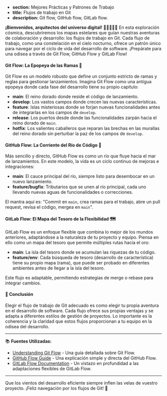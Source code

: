 * **section:** Mejores Prácticas y Patrones de Trabajo
* **title:** Flujos de trabajo en Git
* **description:** Git flow, GitHub flow, GitLab flow.

**¡Bienvenidos, arquitectos del universo digital!** 🌌👩‍💻👨‍💻 En esta exploración cósmica, descubriremos los mapas estelares que guían nuestras aventuras de colaboración y desarrollo: los flujos de trabajo en Git. Cada flujo de trabajo, como una constelación en el cielo nocturno, ofrece un patrón único para navegar por el ciclo de vida del desarrollo de software. ¡Prepárate para una odisea a través de Git Flow, GitHub Flow y GitLab Flow!

#### Git Flow: La Epopeya de las Ramas 🚀

Git Flow es un modelo robusto que define un conjunto estricto de ramas y reglas para gestionar lanzamientos. Imagina Git Flow como una antigua epopeya donde cada fase del desarrollo tiene su propio capítulo:

- **main**: El reino dorado donde reside el código de lanzamiento.
- **develop**: Los vastos campos donde crecen las nuevas características.
- **feature**: Islas misteriosas donde se forjan nuevas funcionalidades antes de integrarlas en los campos de `develop`.
- **release**: Los puertos desde donde las funcionalidades zarpán hacia el reino dorado de `main`.
- **hotfix**: Los valientes caballeros que reparan las brechas en las murallas del reino dorado sin perturbar la paz de los campos de `develop`.

#### GitHub Flow: La Corriente del Río de Código 🌊

Más sencillo y directo, GitHub Flow es como un río que fluye hacia el mar de lanzamientos. En este modelo, la vida es un ciclo continuo de mejoras e integraciones:

- **main**: El cauce principal del río, siempre listo para desembocar en un nuevo lanzamiento.
- **feature/bugfix**: Tributarios que se unen al río principal, cada uno llevando nuevas aguas de funcionalidades o correcciones.

El mantra aquí es: "Commit en `main`, crea ramas para el trabajo, abre un pull request, revisa el código, mergea en `main`".

#### GitLab Flow: El Mapa del Tesoro de la Flexibilidad 🗺️

GitLab Flow es un enfoque flexible que combina lo mejor de los mundos anteriores, adaptándose a la naturaleza de tu proyecto y equipo. Piensa en ello como un mapa del tesoro que permite múltiples rutas hacia el oro:

- **main**: La isla del tesoro donde se acumulan las riquezas de tu código.
- **feature/env**: Cada búsqueda de tesoro (desarrollo de característica) tiene su propio mapa (rama), que puede ser probado en diferentes ambientes antes de llegar a la isla del tesoro.

Este flujo es adaptable, permitiendo estrategias de merge o rebase para integrar cambios.

#### 🤔 Conclusión

Elegir el flujo de trabajo de Git adecuado es como elegir tu propia aventura en el desarrollo de software. Cada flujo ofrece sus propias ventajas y se adapta a diferentes estilos de gestión de proyectos. Lo importante es la coherencia y la claridad que estos flujos proporcionan a tu equipo en la odisea del desarrollo.

---

📚 **Fuentes Utilizadas:**

- [Understanding Git Flow](https://www.atlassian.com/git/tutorials/comparing-workflows/gitflow-workflow) - Una guía detallada sobre Git Flow.
- [GitHub Flow Guide](https://guides.github.com/introduction/flow/) - Una explicación simple y directa del GitHub Flow.
- [GitLab Flow Documentation](https://docs.gitlab.com/ee/topics/gitlab_flow.html) - Un vistazo en profundidad a las adaptaciones flexibles de GitLab Flow.

---

Que los vientos del desarrollo eficiente siempre inflen las velas de vuestro proyecto. ¡Feliz navegación por los flujos de Git! 🚢
